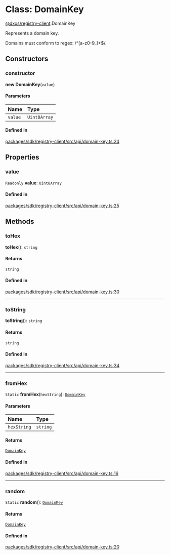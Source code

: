 # Class: DomainKey

[@dxos/registry-client](../modules/dxos_registry_client.md).DomainKey

Represents a domain key.

Domains must conform to regex: /^[a-z0-9_]+$/.

## Constructors

### constructor

**new DomainKey**(`value`)

#### Parameters

| Name | Type |
| :------ | :------ |
| `value` | `Uint8Array` |

#### Defined in

[packages/sdk/registry-client/src/api/domain-key.ts:24](https://github.com/dxos/dxos/blob/main/packages/sdk/registry-client/src/api/domain-key.ts#L24)

## Properties

### value

 `Readonly` **value**: `Uint8Array`

#### Defined in

[packages/sdk/registry-client/src/api/domain-key.ts:25](https://github.com/dxos/dxos/blob/main/packages/sdk/registry-client/src/api/domain-key.ts#L25)

## Methods

### toHex

**toHex**(): `string`

#### Returns

`string`

#### Defined in

[packages/sdk/registry-client/src/api/domain-key.ts:30](https://github.com/dxos/dxos/blob/main/packages/sdk/registry-client/src/api/domain-key.ts#L30)

___

### toString

**toString**(): `string`

#### Returns

`string`

#### Defined in

[packages/sdk/registry-client/src/api/domain-key.ts:34](https://github.com/dxos/dxos/blob/main/packages/sdk/registry-client/src/api/domain-key.ts#L34)

___

### fromHex

`Static` **fromHex**(`hexString`): [`DomainKey`](dxos_registry_client.DomainKey.md)

#### Parameters

| Name | Type |
| :------ | :------ |
| `hexString` | `string` |

#### Returns

[`DomainKey`](dxos_registry_client.DomainKey.md)

#### Defined in

[packages/sdk/registry-client/src/api/domain-key.ts:16](https://github.com/dxos/dxos/blob/main/packages/sdk/registry-client/src/api/domain-key.ts#L16)

___

### random

`Static` **random**(): [`DomainKey`](dxos_registry_client.DomainKey.md)

#### Returns

[`DomainKey`](dxos_registry_client.DomainKey.md)

#### Defined in

[packages/sdk/registry-client/src/api/domain-key.ts:20](https://github.com/dxos/dxos/blob/main/packages/sdk/registry-client/src/api/domain-key.ts#L20)
